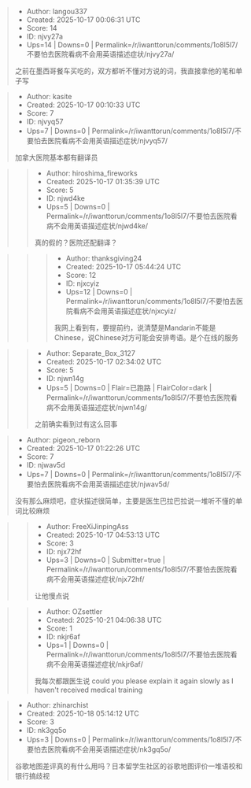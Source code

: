 > - Author: langou337
> - Created: 2025-10-17 00:06:31 UTC
> - Score: 14
> - ID: njvy27a
> - Ups=14 | Downs=0 | Permalink=/r/iwanttorun/comments/1o8l5l7/不要怕去医院看病不会用英语描述症状/njvy27a/
>
> 之前在墨西哥餐车买吃的，双方都听不懂对方说的词，我直接拿他的笔和单子写

> - Author: kasite
> - Created: 2025-10-17 00:10:33 UTC
> - Score: 7
> - ID: njvyq57
> - Ups=7 | Downs=0 | Permalink=/r/iwanttorun/comments/1o8l5l7/不要怕去医院看病不会用英语描述症状/njvyq57/
>
> 加拿大医院基本都有翻译员

>> - Author: hiroshima_fireworks
>> - Created: 2025-10-17 01:35:39 UTC
>> - Score: 5
>> - ID: njwd4ke
>> - Ups=5 | Downs=0 | Permalink=/r/iwanttorun/comments/1o8l5l7/不要怕去医院看病不会用英语描述症状/njwd4ke/
>>
>> 真的假的？医院还配翻译？

>>> - Author: thanksgiving24
>>> - Created: 2025-10-17 05:44:24 UTC
>>> - Score: 12
>>> - ID: njxcyiz
>>> - Ups=12 | Downs=0 | Permalink=/r/iwanttorun/comments/1o8l5l7/不要怕去医院看病不会用英语描述症状/njxcyiz/
>>>
>>> 我网上看到有，要提前约，说清楚是Mandarin不能是Chinese，说Chinese对方可能会安排粤语。是个在线的服务

>> - Author: Separate_Box_3127
>> - Created: 2025-10-17 02:34:02 UTC
>> - Score: 5
>> - ID: njwn14g
>> - Ups=5 | Downs=0 | Flair=已跑路 | FlairColor=dark | Permalink=/r/iwanttorun/comments/1o8l5l7/不要怕去医院看病不会用英语描述症状/njwn14g/
>>
>> 之前确实看到过有这么回事

> - Author: pigeon_reborn
> - Created: 2025-10-17 01:22:26 UTC
> - Score: 7
> - ID: njwav5d
> - Ups=7 | Downs=0 | Permalink=/r/iwanttorun/comments/1o8l5l7/不要怕去医院看病不会用英语描述症状/njwav5d/
>
> 没有那么麻烦吧，症状描述很简单，主要是医生巴拉巴拉说一堆听不懂的单词比较麻烦

>> - Author: FreeXiJinpingAss
>> - Created: 2025-10-17 04:53:13 UTC
>> - Score: 3
>> - ID: njx72hf
>> - Ups=3 | Downs=0 | Submitter=true | Permalink=/r/iwanttorun/comments/1o8l5l7/不要怕去医院看病不会用英语描述症状/njx72hf/
>>
>> 让他慢点说

>> - Author: OZsettler
>> - Created: 2025-10-21 04:06:38 UTC
>> - Score: 1
>> - ID: nkjr6af
>> - Ups=1 | Downs=0 | Permalink=/r/iwanttorun/comments/1o8l5l7/不要怕去医院看病不会用英语描述症状/nkjr6af/
>>
>> 我每次都跟医生说 could you please explain it again slowly as I haven't received medical training

> - Author: zhinarchist
> - Created: 2025-10-18 05:14:12 UTC
> - Score: 3
> - ID: nk3gq5o
> - Ups=3 | Downs=0 | Permalink=/r/iwanttorun/comments/1o8l5l7/不要怕去医院看病不会用英语描述症状/nk3gq5o/
>
> 谷歌地图差评真的有什么用吗？日本留学生社区的谷歌地图评价一堆语校和银行搞歧视
